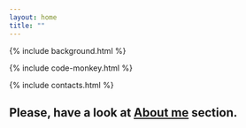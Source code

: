 ```yaml
---
layout: home
title: ""
---
```


{% include background.html %}

{% include code-monkey.html %}

{% include contacts.html %}

## Please, have a look at [About me](/about) section.